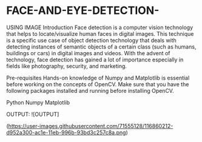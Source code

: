 # FACE-AND-EYE-DETECTION-

USING IMAGE
Introduction
Face detection is a computer vision technology that helps to locate/visualize human faces in digital images. This technique is a specific use case of object detection technology that deals with detecting instances of semantic objects of a certain class (such as humans, buildings or cars) in digital images and videos. With the advent of technology, face detection has gained a lot of importance especially in fields like photography, security, and marketing.

Pre-requisites
Hands-on knowledge of Numpy and Matplotlib is essential before working on the concepts of OpenCV. Make sure that you have the following packages installed and running before installing OpenCV.

Python
Numpy
Matplotlib

OUTPUT:
![OUTPUT]


(https://user-images.githubusercontent.com/71555128/116860212-d952a300-ac1e-11eb-996b-93bd3c257c8a.png)
